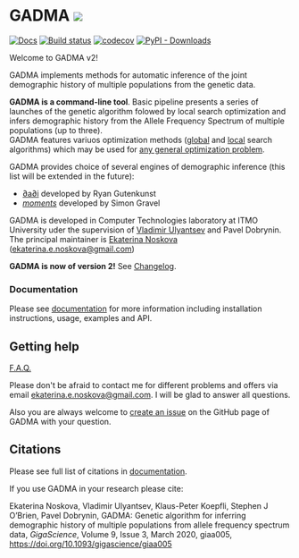 # GADMA ![](http://jb.gg/badges/research-flat-square.svg)

[![Docs](https://readthedocs.org/projects/gadma/badge/?version=latest)](https://gadma.readthedocs.io/en/latest/?badge=latest) [![Build status](https://github.com/ctlab/GADMA/workflows/build/badge.svg)](https://github.com/ctlab/GADMA/actions) [![codecov](https://codecov.io/gh/ctlab/GADMA/branch/master/graph/badge.svg?token=F303UDEWDJ)](https://codecov.io/gh/ctlab/GADMA) [![PyPI - Downloads](https://img.shields.io/pypi/dm/gadma)](https://pypistats.org/packages/gadma)

Welcome to GADMA v2!

GADMA implements methods for automatic inference of the joint demographic history of multiple populations from the genetic data.

**GADMA is a command-line tool**. Basic pipeline presents a series of launches of the genetic algorithm folowed by local search optimization and infers demographic history from the Allele Frequency Spectrum of multiple populations (up to three).<br/>
GADMA features variuos optimization methods ([global](https://gadma.readthedocs.io/en/latest/api/gadma.optimizers.html#global-optimizers-list) and [local](https://gadma.readthedocs.io/en/latest/api/gadma.optimizers.html#local-optimizers-list) search algorithms) which may be used for [any general optimization problem](https://gadma.readthedocs.io/en/latest/api_examples/optimization_example.html).

GADMA provides choice of several engines of demographic inference (this list will be extended in the future):

* [∂a∂i](https://bitbucket.org/gutenkunstlab/dadi/)  developed by Ryan Gutenkunst
* [*moments*](https://bitbucket.org/simongravel/moments/)  developed by Simon Gravel

GADMA is developed in Computer Technologies laboratory at ITMO University uder the supervision of [Vladimir Ulyantsev](https://ulyantsev.com/) and Pavel Dobrynin. The principal maintainer is [Ekaterina Noskova](http://enoskova.me/) (ekaterina.e.noskova@gmail.com)

**GADMA is now of version 2!** See [Changelog](https://gadma.readthedocs.io/en/latest/changelogs.html).

### Documentation

Please see [documentation](https://gadma.readthedocs.io) for more information including installation instructions, usage, examples and API.

## Getting help

[F.A.Q.](https://gadma.readthedocs.io/en/latest/faq.html)

Please don't be afraid to contact me for different problems and offers via email ekaterina.e.noskova@gmail.com. I will be glad to answer all questions.

Also you are always welcome to [create an issue](https://github.com/ctlab/GADMA/issues) on the GitHub page of GADMA with your question.

## Citations

Please see full list of citations in [documentation](https://gadma.readthedocs.io/en/latest/citations.html).

If you use GADMA in your research please cite:

Ekaterina Noskova, Vladimir Ulyantsev, Klaus-Peter Koepfli, Stephen J O’Brien, Pavel Dobrynin, GADMA: Genetic algorithm for inferring demographic history of multiple populations from allele frequency spectrum data, *GigaScience*, Volume 9, Issue 3, March 2020, giaa005, <https://doi.org/10.1093/gigascience/giaa005>
